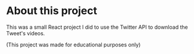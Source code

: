# About this project

This was a small React project I did to use the Twitter API to download the Tweet's videos.

(This project was made for educational purposes only)
